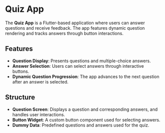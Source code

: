 # Quiz App

The **Quiz App** is a Flutter-based application where users can answer questions and receive feedback. The app features dynamic question rendering and tracks answers through button interactions.

## Features

- **Question Display**: Presents questions and multiple-choice answers.
- **Answer Selection**: Users can select answers through interactive buttons.
- **Dynamic Question Progression**: The app advances to the next question after an answer is selected.

## Structure

- **Question Screen**: Displays a question and corresponding answers, and handles user interactions.
- **Button Widget**: A custom button component used for selecting answers.
- **Dummy Data**: Predefined questions and answers used for the quiz.

